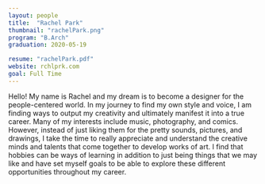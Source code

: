 ```yaml
---
layout: people
title:  "Rachel Park"
thumbnail: "rachelPark.png"
program: "B.Arch"
graduation: 2020-05-19

resume: "rachelPark.pdf"
website: rchlprk.com 
goal: Full Time
---
```


Hello! My name is Rachel and my dream is to become a designer for the people-centered world. In my journey to find my own style and voice, I am finding ways to output my creativity and ultimately manifest it into a true career. Many of my interests include music, photography, and comics. However, instead of just liking them for the pretty sounds, pictures, and drawings, I take the time to really appreciate and understand the creative minds and talents that come together to develop works of art. I find that hobbies can be ways of learning in addition to just being things that we may like and have set myself goals to be able to explore these different opportunities throughout my career.
